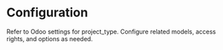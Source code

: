 # Configuration

Refer to Odoo settings for project_type. Configure related models, access rights, and options as needed.
